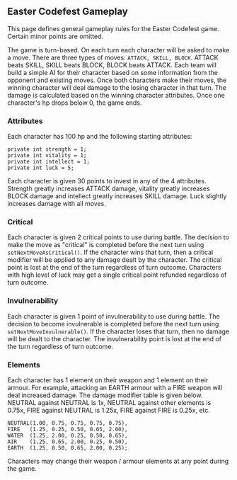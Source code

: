 ## Easter Codefest Gameplay

This page defines general gameplay rules for the Easter Codefest game. Certain minor points are omitted.

The game is turn-based. On each turn each character will be asked to make a move. There are three types of moves: `ATTACK, SKILL, BLOCK`. ATTACK beats SKILL, SKILL beats BLOCK, BLOCK beats ATTACK. Each team will build a simple AI for their character based on some information from the opponent and existing moves. Once both characters make their moves, the winning character will deal damage to the losing character in that turn. The damage is calculated based on the winning character attributes. Once one character's hp drops below 0, the game ends.


### Attributes

Each character has 100 hp and the following starting attributes:

```
private int strength = 1;
private int vitality = 1;
private int intellect = 1;
private int luck = 5;
```

Each character is given 30 points to invest in any of the 4 attributes. Strength greatly increases ATTACK damage, vitality greatly increases BLOCK damage and intellect greatly increases SKILL damage. Luck slightly increases damage with all moves.


### Critical

Each character is given 2 critical points to use during battle. The decision to make the move as "critical" is completed before the next turn using `setNextMoveAsCritical()`. If the character wins that turn, then a critical modifier will be applied to any damage dealt by the character. The critical point is lost at the end of the turn regardless of turn outcome. Characters with high level of luck may get a single critical point refunded regardless of turn outcome.


### Invulnerability

Each character is given 1 point of invulnerability to use during battle. The decision to become invulnerable is completed before the next turn using `setNextMoveInvulnerable()`. If the character loses that turn, then no damage will be dealt to the character. The invulnerability point is lost at the end of the turn regardless of turn outcome.


### Elements

Each character has 1 element on their weapon and 1 element on their armour.
For example, attacking an EARTH armour with a FIRE weapon will deal increased damage.
The damage modifier table is given below.
NEUTRAL against NEUTRAL is 1x, NEUTRAL against other elements is 0.75x, FIRE against NEUTRAL is 1.25x, FIRE against FIRE is 0.25x, etc.

```
NEUTRAL(1.00, 0.75, 0.75, 0.75, 0.75),
FIRE   (1.25, 0.25, 0.50, 0.65, 2.00),
WATER  (1.25, 2.00, 0.25, 0.50, 0.65),
AIR    (1.25, 0.65, 2.00, 0.25, 0.50),
EARTH  (1.25, 0.50, 0.65, 2.00, 0.25);
```

Characters may change their weapon / armour elements at any point during the game.